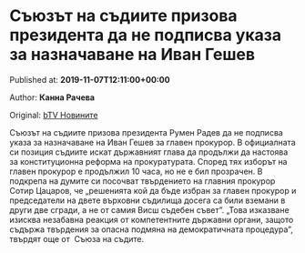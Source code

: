 
# Съюзът на съдиите призова президента да не подписва указа за назначаване на Иван Гешев

Published at: **2019-11-07T12:11:00+00:00**

Author: **Канна Рачева**

Original: [bTV Новините](https://btvnovinite.bg/bulgaria/sajuzat-na-sadiite-prizova-prezidenta-da-ne-podpisva-ukaza-za-naznachavane-na-ivan-geshev.html)

Съюзът на съдиите призова президента Румен Радев да не подписва указа за назначаване на Иван Гешев за главен прокурор.
В официалната си позиция съдиите искат държавният глава да продължи да настоява за конституционна реформа на прокуратурата.
Според тях изборът на главен прокурор е продължил 10 часа, но не е бил прозрачен.
В подкрепа на думите си посочват твърдението на главния прокурор Сотир Цацаров, че „решенията кой да бъде избран за главен прокурор и председатели на двете върховни съдилища досега са били вземани в други две сгради, а не от самия Висш съдебен съвет”.
„Това изказване изисква незабавна реакция от компетентните държавни органи, защото съдържа твърдения за опасна подмяна на демократичната процедура”, твърдят още от  Съюза на съдите.
